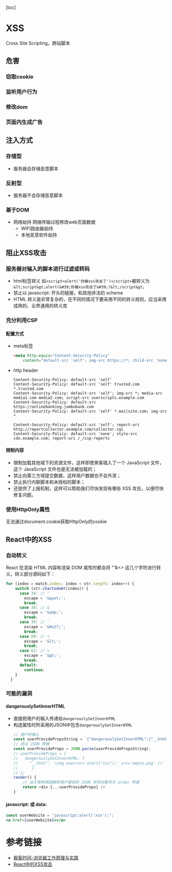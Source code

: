 [toc]
# XSS 
 Cross Site Scripting，跨站脚本

## 危害

### 窃取cookie
### 监听用户行为
### 修改dom
### 页面内生成广告

## 注入方式
### 存储型
- 服务器会存储恶意脚本
### 反射型
- 服务器不会存储恶意脚本
### 基于DOM
- 网络劫持
  网络传输过程修改web页面数据
  - WIFI路由器劫持
  - 本地恶意软件劫持

## 阻止XSS攻击
### 服务器对输入的脚本进行过滤或转码
- html标签转义
  如`<script>alert('你被xss攻击了')</script>`被转义为`&lt;script&gt;alert(&#39;你被xss攻击了&#39;)&lt;/script&gt;`
- 禁止以 javascript: 开头的链接，和其他非法的 scheme
- HTML 转义是非常复杂的，在不同的情况下要采用不同的转义规则，应当采用成熟的、业界通用的转义库
### 充分利用CSP
#### 配置方式
- meta标签
  ```html
  <meta http-equiv="Content-Security-Policy"
      content="default-src 'self'; img-src https://*; child-src 'none';">
  ```
- http header
  ```
  Content-Security-Policy: default-src 'self'
  Content-Security-Policy: default-src 'self' trusted.com *.trusted.com
  Content-Security-Policy: default-src 'self'; img-src *; media-src media1.com media2.com; script-src userscripts.example.com
  Content-Security-Policy: default-src https://onlinebanking.jumbobank.com
  Content-Security-Policy: default-src 'self' *.mailsite.com; img-src *

  Content-Security-Policy: default-src 'self'; report-uri http://reportcollector.example.com/collector.cgi
  Content-Security-Policy: default-src 'none'; style-src cdn.example.com; report-uri /_/csp-reports

  ```
#### 限制内容
- 限制加载其他域下的资源文件，这样即使黑客插入了一个 JavaScript 文件，这个 JavaScript 文件也是无法被加载的；
- 禁止向第三方域提交数据，这样用户数据也不会外泄；
- 禁止执行内联脚本和未授权的脚本；
- 还提供了上报机制，这样可以帮助我们尽快发现有哪些 XSS 攻击，以便尽快修复问题。
### 使用HttpOnly属性
无法通过document.cookie获取HttpOnly的cookie
## React中的XSS
### 自动转义
React 在渲染 HTML 内容和渲染 DOM 属性时都会将 "'&<> 这几个字符进行转义，转义部分源码如下：
```js
for (index = match.index; index < str.length; index++) {
    switch (str.charCodeAt(index)) {
      case 34: // "
        escape = '&quot;';
        break;
      case 38: // &
        escape = '&amp;';
        break;
      case 39: // '
        escape = '&#x27;';
        break;
      case 60: // <
        escape = '&lt;';
        break;
      case 62: // >
        escape = '&gt;';
        break;
      default:
        continue;
    }
  }
```
### 可能的漏洞
#### dangerouslySetInnerHTML
- 直接把用户的输入传递给`dangerouslySetInnerHTML`
- 构造属性时所采用的JSON中包含`dangerouslySetInnerHTML`
  ```js
  // 用户的输入
  const userProvidePropsString = `{"dangerouslySetInnerHTML":{"__html":"<img onerror='alert(\"xss\");' src='empty.png' />"}}"`;
  // 经过 JSON 转换
  const userProvideProps = JSON.parse(userProvidePropsString);
  // userProvideProps = {
  //   dangerouslySetInnerHTML: {
  //     "__html": `<img onerror='alert("xss");' src='empty.png' />`
  //      }
  // };
  render() {
      // 出于某种原因解析用户提供的 JSON 并将对象作为 props 传递
      return <div {...userProvideProps} /> 
  }

  ```
#### javascript: 或 data:
```jsx
const userWebsite = "javascript:alert('xss');";
<a href={userWebsite}></a>
```
# 参考链接
- [极客时间-浏览器工作原理与实践](https://time.geekbang.org/column/article/152807)
- [React中的XSS攻击](https://juejin.cn/post/6874743455776505870)